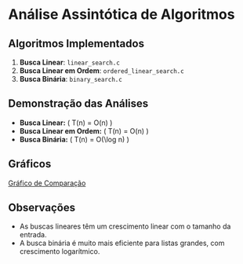 # Análise Assintótica de Algoritmos

## Algoritmos Implementados

1. **Busca Linear**: `linear_search.c`
2. **Busca Linear em Ordem**: `ordered_linear_search.c`
3. **Busca Binária**: `binary_search.c`

## Demonstração das Análises

- **Busca Linear:** \( T(n) = O(n) \)
- **Busca Linear em Ordem:** \( T(n) = O(n) \)
- **Busca Binária:** \( T(n) = O(\log n) \)

## Gráficos

[Gráfico de Comparação](../Gráficos/img/)

## Observações

- As buscas lineares têm um crescimento linear com o tamanho da entrada.
- A busca binária é muito mais eficiente para listas grandes, com crescimento logarítmico.

